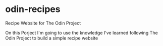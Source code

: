 # odin-recipes
Recipe Website for The Odin Project

On this Porject I'm going to use the knowledge I've learned following The Odin Project to build a simple recipe website